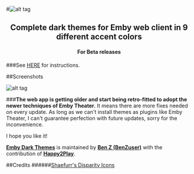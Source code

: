 #![alt tag](https://cdn.rawgit.com/BenZuser/Emby-Dark-Themes-Resources/master/images/screenshots/Header%20Dark%20Themes.png)
<h2 align="center">Complete dark themes for Emby web client in 9 different accent colors</h2>
<h4 align="center">For Beta releases</h4>

###See [HERE](https://benzuser.github.io/Emby-Web-Dark-Themes-CSS/) for instructions.

##Screenshots

![alt tag](https://cdn.rawgit.com/BenZuser/Emby-Dark-Themes-Resources/master/images/screenshots/Themes%20No%20Header.png)

###**The web app is getting older and start being retro-fitted to adopt the newer techniques of Emby Theater.** 
It means there are more fixes needed on every update. As long as we can't install themes as plugins like Emby Theater, I can't guarantee perfection with future updates, sorry for the inconvenience.

I hope you like it!

[**Emby Dark Themes**](https://benzuser.github.io/Emby-Web-Dark-Themes-CSS/) is maintained by [**Ben Z (BenZuser)**](https://github.com/BenZuser) with the contribution of [**Happy2Play**](https://github.com/Happy2Play).

##Credits
######[Shaefurr's Disparity Icons](http://emby.media/community/index.php?/topic/7413-shaefurrs-disparity-icons/)
